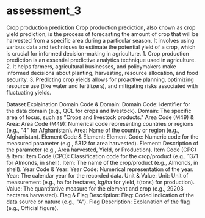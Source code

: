 # assessment_3
Crop production prediction
      Crop production prediction, also known as crop yield prediction, is the process of forecasting the amount of crop that will be harvested from a specific area during a particular season. It involves using various data and techniques to estimate the potential yield of a crop, which is crucial for informed decision-making in agriculture. 
     1. Crop production prediction is an essential predictive analytics technique used in agriculture. 
     2. It helps farmers, agricultural businesses, and policymakers make informed decisions about planting, harvesting, resource allocation, and food security. 
     3. Predicting crop yields allows for proactive planning, optimizing resource use (like water and fertilizers), and mitigating risks associated with fluctuating yields. 


Dataset Explaination
Domain Code & Domain:
Domain Code: Identifier for the data domain (e.g., QCL for crops and livestock).
Domain: The specific area of focus, such as "Crops and livestock products."
Area Code (M49) & Area:
Area Code (M49): Numerical code representing countries or regions (e.g., "4" for Afghanistan).
Area: Name of the country or region (e.g., Afghanistan).
Element Code & Element:
Element Code: Numeric code for the measured parameter (e.g., 5312 for area harvested).
Element: Description of the parameter (e.g., Area harvested, Yield, or Production).
Item Code (CPC) & Item:
Item Code (CPC): Classification code for the crop/product (e.g., 1371 for Almonds, in shell).
Item: The name of the crop/product (e.g., Almonds, in shell).
Year Code & Year:
Year Code: Numerical representation of the year.
Year: The calendar year for the recorded data.
Unit & Value:
Unit: Unit of measurement (e.g., ha for hectares, kg/ha for yield, t(tons) for production).
Value: The quantitative measure for the element and crop (e.g., 29203 hectares harvested).
Flag & Flag Description:
Flag: Coded indication of the data source or nature (e.g., "A").
Flag Description: Explanation of the flag (e.g., Official figure).

